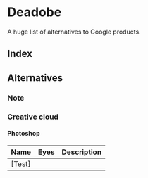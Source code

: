 # Deadobe
A huge list of alternatives to Google products.
## Index
## Alternatives
### Note
### Creative cloud
#### Photoshop
| Name | Eyes | Description |
| ---- | ---- | ----------- |
| [Test]
